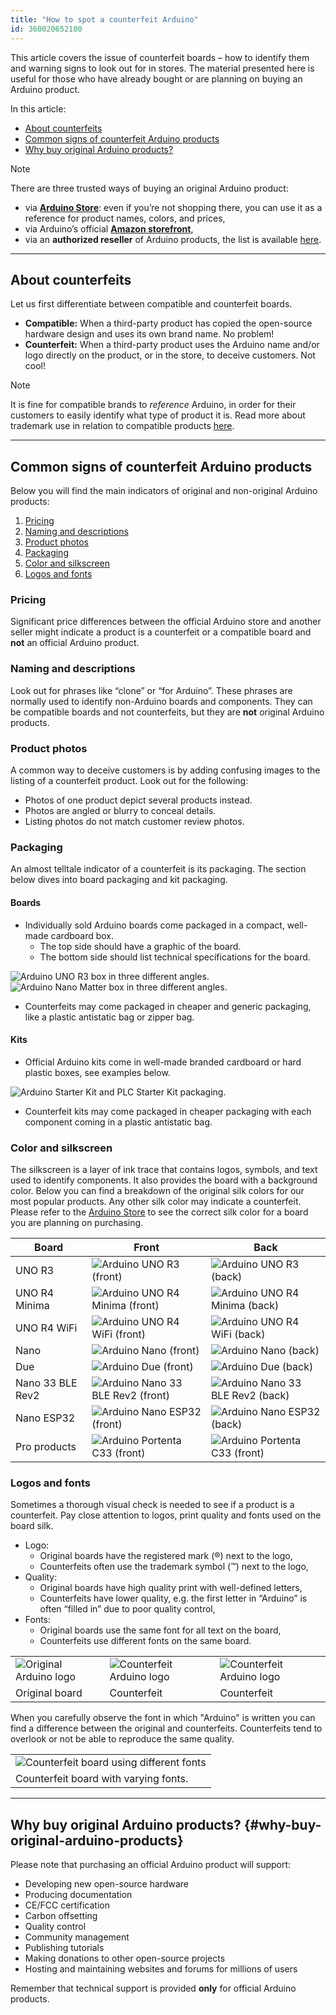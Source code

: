 ```yaml
---
title: "How to spot a counterfeit Arduino"
id: 360020652100
---
```


This article covers the issue of counterfeit boards – how to identify them and warning signs to look out for in stores. The material presented here is useful for those who have already bought or are planning on buying an Arduino product.

In this article:

* [About counterfeits](#about-counterfeits)
* [Common signs of counterfeit Arduino products](#common-signs-of-counterfeit-arduino-products)
* [Why buy original Arduino products?](#why-buy-original-arduino-products)

> [!NOTE]
> There are three trusted ways of buying an original Arduino product:
>
> * via **[Arduino Store](https://store.arduino.cc/)**: even if you’re not shopping there, you can use it as a reference for product names, colors, and prices,
> * via Arduino’s official **[Amazon storefront](https://www.amazon.com/stores/Arduino/page/E4CD2702-3533-4B57-8BE2-6786AA74DC08)**,
> * via an **authorized reseller** of Arduino products, the list is available [here](https://store.arduino.cc/pages/distributors?srsltid=AfmBOoqsTcAm6WJViIrV49PnUJcVt3zQ2cxOoA8UbE0c_B-e4VhKmleN).

---

## About counterfeits

Let us first differentiate between compatible and counterfeit boards.

* **Compatible:** When a third-party product has copied the open-source hardware design and uses its own brand name. No problem!
* **Counterfeit:** When a third-party product uses the Arduino name and/or logo directly on the product, or in the store, to deceive customers. Not cool!

> [!NOTE]
> It is fine for compatible brands to *reference* Arduino, in order for their customers to easily identify what type of product it is. Read more about trademark use in relation to compatible products [here](https://support.arduino.cc/hc/en-us/articles/4677964202908-Trademark-guide-for-compatible-products?_gl=1*eqme6q*_up*MQ..*_ga*MTk3NzU3MjcxOC4xNzQyOTc3ODcx*_ga_NEXN8H46L5*MTc0Mjk3Nzg3MS4xLjEuMTc0Mjk3Nzg3Ny4wLjAuODM4OTIxNDg2).

---

## Common signs of counterfeit Arduino products

Below you will find the main indicators of original and non-original Arduino products:

1. [Pricing](#pricing)
2. [Naming and descriptions](#naming-and-descriptions)
3. [Product photos](#product-photos)
4. [Packaging](#packaging)
5. [Color and silkscreen](#color-and-silkscreen)
6. [Logos and fonts](#logos-and-fonts)

### Pricing

Significant price differences between the official Arduino store and another seller might indicate a product is a counterfeit or a compatible board and **not** an official Arduino product.

### Naming and descriptions

Look out for phrases like “clone” or “for Arduino”. These phrases are normally used to identify non-Arduino boards and components. They can be compatible boards and not counterfeits, but they are **not** original Arduino products.

### Product photos

A common way to deceive customers is by adding confusing images to the listing of a counterfeit product. Look out for the following:

* Photos of one product depict several products instead.
* Photos are angled or blurry to conceal details.
* Listing photos do not match customer review photos.

### Packaging

An almost telltale indicator of a counterfeit is its packaging. The section below dives into board packaging and kit packaging.

#### Boards

* Individually sold Arduino boards come packaged in a compact, well-made cardboard box.
  * The top side should have a graphic of the board.
  * The bottom side should list technical specifications for the board.

![Arduino UNO R3 box in three different angles.](img/counterfeit/uno-r3-box-in-three-angles.png)
![Arduino Nano Matter box in three different angles.](img/counterfeit/nano-matter-box-in-three-angles.png)

* Counterfeits may come packaged in cheaper and generic packaging, like a plastic antistatic bag or zipper bag.

#### Kits

* Official Arduino kits come in well-made branded cardboard or hard plastic boxes, see examples below.

![Arduino Starter Kit and PLC Starter Kit packaging.](img/counterfeit/kits-boxes.png)

* Counterfeit kits may come packaged in cheaper packaging with each component coming in a plastic antistatic bag.

### Color and silkscreen

The silkscreen is a layer of ink trace that contains logos, symbols, and text used to identify components. It also provides the board with a background color. Below you can find a breakdown of the original silk colors for our most popular products. Any other silk color may indicate a counterfeit. Please refer to the [Arduino Store](https://store.arduino.cc/) to see the correct silk color for a board you are planning on purchasing.

Board            | Front                                                                                        | Back
---              | ---                                                                                          | ---
UNO R3           | ![Arduino UNO R3 (front)](img/counterfeit/A000066_front.03.jpg)            | ![Arduino UNO R3 (back)](img/counterfeit/A000066_back.04.jpg)
UNO R4 Minima    | ![Arduino UNO R4 Minima (front)](img/counterfeit/ABX00080_03.front.jpg)    | ![Arduino UNO R4 Minima (back)](img/counterfeit/ABX00080_04.back.jpg)
UNO R4 WiFi      | ![Arduino UNO R4 WiFi (front)](img/counterfeit/ABX00087_03.front.jpg)      | ![Arduino UNO R4 WiFi (back)](img/counterfeit/ABX00087_04.back.jpg)
Nano             | ![Arduino Nano (front)](img/counterfeit/A000005_03.front.jpg)              | ![Arduino Nano (back)](img/counterfeit/A000005_04.back.jpg)
Due              | ![Arduino Due (front)](img/counterfeit/A000062_front.jpg)                  | ![Arduino Due (back)](img/counterfeit/A000062_back.jpg)
Nano 33 BLE Rev2 | ![Arduino Nano 33 BLE Rev2 (front)](img/counterfeit/ABX00069_03.front.jpg) | ![Arduino Nano 33 BLE Rev2 (back)](img/counterfeit/ABX00069_04.back.jpg)
Nano ESP32       | ![Arduino Nano ESP32 (front)](img/counterfeit/ABX00092_03.front.jpg)       | ![Arduino Nano ESP32 (back)](img/counterfeit/ABX00092_04.back.jpg)
Pro products     | ![Arduino Portenta C33 (front)](img/counterfeit/ABX00074_03.front.jpg)     | ![Arduino Portenta C33 (front)](img/counterfeit/ABX00074_04.back.jpg)

### Logos and fonts

Sometimes a thorough visual check is needed to see if a product is a counterfeit. Pay close attention to logos, print quality and fonts used on the board silk.

* Logo:
  * Original boards have the registered mark (®) next to the logo,
  * Counterfeits often use the trademark symbol (™) next to the logo,
* Quality:
  * Original boards have high quality print with well-defined letters,
  * Counterfeits have lower quality, e.g. the first letter in “Arduino” is often “filled in” due to poor quality control,
* Fonts:
  * Original boards use the same font for all text on the board,
  * Counterfeits use different fonts on the same board.

<table class="img-captions">
  <tr>
    <td><img src="img/counterfeit/Logo_Ok.jpg" alt="Original Arduino logo"></td>
    <td><img src="img/counterfeit/Logo_Fake.jpg" alt="Counterfeit Arduino logo"></td>
    <td><img src="img/counterfeit/Logo_Fake_2.jpg" alt="Counterfeit Arduino logo"></td>
  </tr>
  <tr>
    <td>Original board</td>
    <td>Counterfeit</td>
    <td>Counterfeit</td>
  </tr>
</table>

When you carefully observe the font in which "Arduino" is written you can find a difference between the original and counterfeits. Counterfeits tend to overlook or not be able to reproduce the same quality.

<table class="img-captions">
  <tr>
    <td><img src="img/counterfeit/fake_fonts.jpg" alt="Counterfeit board using different fonts"></td>
  </tr>
  <tr>
    <td>Counterfeit board with varying fonts.</td>
  </tr>
</table>

---

## Why buy original Arduino products? {#why-buy-original-arduino-products}

Please note that purchasing an official Arduino product will support:

* Developing new open-source hardware
* Producing documentation
* CE/FCC certification
* Carbon offsetting
* Quality control
* Community management
* Publishing tutorials
* Making donations to other open-source projects
* Hosting and maintaining websites and forums for millions of users

Remember that technical support is provided **only** for official Arduino products.
